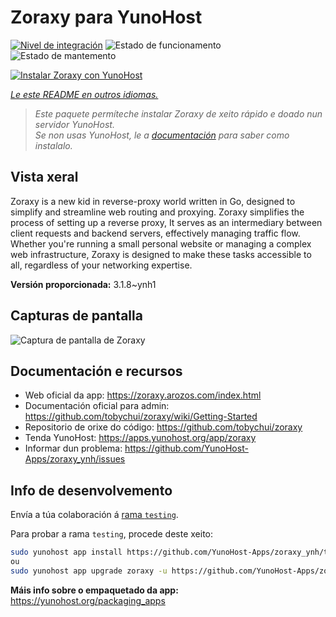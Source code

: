 <!--
NOTA: Este README foi creado automáticamente por <https://github.com/YunoHost/apps/tree/master/tools/readme_generator>
NON debe editarse manualmente.
-->

# Zoraxy para YunoHost

[![Nivel de integración](https://apps.yunohost.org/badge/integration/zoraxy)](https://ci-apps.yunohost.org/ci/apps/zoraxy/)
![Estado de funcionamento](https://apps.yunohost.org/badge/state/zoraxy)
![Estado de mantemento](https://apps.yunohost.org/badge/maintained/zoraxy)

[![Instalar Zoraxy con YunoHost](https://install-app.yunohost.org/install-with-yunohost.svg)](https://install-app.yunohost.org/?app=zoraxy)

*[Le este README en outros idiomas.](./ALL_README.md)*

> *Este paquete permíteche instalar Zoraxy de xeito rápido e doado nun servidor YunoHost.*  
> *Se non usas YunoHost, le a [documentación](https://yunohost.org/install) para saber como instalalo.*

## Vista xeral

Zoraxy is a new kid in reverse-proxy world written in Go, designed to simplify and streamline web routing and proxying. Zoraxy simplifies the process of setting up a reverse proxy, It serves as an intermediary between client requests and backend servers, effectively managing traffic flow. Whether you're running a small personal website or managing a complex web infrastructure, Zoraxy is designed to make these tasks accessible to all, regardless of your networking expertise.


**Versión proporcionada:** 3.1.8~ynh1

## Capturas de pantalla

![Captura de pantalla de Zoraxy](./doc/screenshots/screenshot.png)

## Documentación e recursos

- Web oficial da app: <https://zoraxy.arozos.com/index.html>
- Documentación oficial para admin: <https://github.com/tobychui/zoraxy/wiki/Getting-Started>
- Repositorio de orixe do código: <https://github.com/tobychui/zoraxy>
- Tenda YunoHost: <https://apps.yunohost.org/app/zoraxy>
- Informar dun problema: <https://github.com/YunoHost-Apps/zoraxy_ynh/issues>

## Info de desenvolvemento

Envía a túa colaboración á [rama `testing`](https://github.com/YunoHost-Apps/zoraxy_ynh/tree/testing).

Para probar a rama `testing`, procede deste xeito:

```bash
sudo yunohost app install https://github.com/YunoHost-Apps/zoraxy_ynh/tree/testing --debug
ou
sudo yunohost app upgrade zoraxy -u https://github.com/YunoHost-Apps/zoraxy_ynh/tree/testing --debug
```

**Máis info sobre o empaquetado da app:** <https://yunohost.org/packaging_apps>

